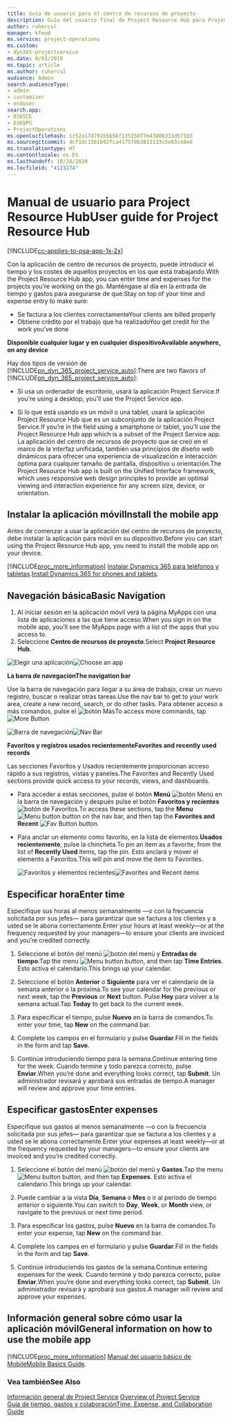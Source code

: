 ```yaml
---
title: Guía de usuario para el centro de recursos de proyecto
description: Guía del usuario final de Project Resource Hub para Project Service
author: ruhercul
manager: kfend
ms.service: project-operations
ms.custom:
- dyn365-projectservice
ms.date: 8/03/2018
ms.topic: article
ms.author: ruhercul
audience: Admin
search.audienceType:
- admin
- customizer
- enduser
search.app:
- D365CE
- D365PS
- ProjectOperations
ms.openlocfilehash: 1c52a17d791b5656f13535077e4300b331db71b5
ms.sourcegitcommit: 4cf1dc1561b92fca4175f0b3813133c5e63ce8e6
ms.translationtype: HT
ms.contentlocale: es-ES
ms.lasthandoff: 10/28/2020
ms.locfileid: "4123174"
---
```

# <a name="user-guide-for-project-resource-hub"></a><span data-ttu-id="af1c1-103">Manual de usuario para Project Resource Hub</span><span class="sxs-lookup"><span data-stu-id="af1c1-103">User guide for Project Resource Hub</span></span>

[!INCLUDE[cc-applies-to-psa-app-1x-2x](../includes/cc-applies-to-psa-app-1x-2x.md)]

<span data-ttu-id="af1c1-104">Con la aplicación de centro de recursos de proyecto, puede introducir el tiempo y los costes de aquellos proyectos en los que está trabajando.</span><span class="sxs-lookup"><span data-stu-id="af1c1-104">With the Project Resource Hub app, you can enter time and expenses for the projects you’re working on the go.</span></span> <span data-ttu-id="af1c1-105">Manténgase al día en la entrada de tiempo y gastos para asegurarse de que:</span><span class="sxs-lookup"><span data-stu-id="af1c1-105">Stay on top of your time and expense entry to make sure:</span></span>

- <span data-ttu-id="af1c1-106">Se factura a los clientes correctamente</span><span class="sxs-lookup"><span data-stu-id="af1c1-106">Your clients are billed properly</span></span>
- <span data-ttu-id="af1c1-107">Obtiene crédito por el trabajo que ha realizado</span><span class="sxs-lookup"><span data-stu-id="af1c1-107">You get credit for the work you’ve done</span></span>

<span data-ttu-id="af1c1-108">**Disponible cualquier lugar y en cualquier dispositivo**</span><span class="sxs-lookup"><span data-stu-id="af1c1-108">**Available anywhere, on any device**</span></span>

<span data-ttu-id="af1c1-109">Hay dos tipos de versión de [!INCLUDE[pn_dyn_365_project_service_auto](../includes/pn-dyn-365-project-service-auto.md)]:</span><span class="sxs-lookup"><span data-stu-id="af1c1-109">There are two flavors of [!INCLUDE[pn_dyn_365_project_service_auto](../includes/pn-dyn-365-project-service-auto.md)]:</span></span> 

- <span data-ttu-id="af1c1-110">Si usa un ordenador de escritorio, usará la aplicación Project Service.</span><span class="sxs-lookup"><span data-stu-id="af1c1-110">If you're using a desktop, you'll use the Project Service app.</span></span> 

- <span data-ttu-id="af1c1-111">Si lo que está usando es un móvil o una tablet, usará la aplicación Project Resource Hub que es un subconjunto de la aplicación Project Service.</span><span class="sxs-lookup"><span data-stu-id="af1c1-111">If you’re in the field using a smartphone or tablet, you’ll use the Project Resource Hub app which is a subset of the Project Service  app.</span></span> <span data-ttu-id="af1c1-112">La aplicación del centro de recursos de proyecto que se creó en el marco de la interfaz unificada, también usa principios de diseño web dinámicos para ofrecer una experiencia de visualización e interacción óptima para cualquier tamaño de pantalla, dispositivo u orientación.</span><span class="sxs-lookup"><span data-stu-id="af1c1-112">The Project Resource Hub app is built on the Unified Interface framework, which uses responsive web design principles to provide an optimal viewing and interaction experience for any screen size, device, or orientation.</span></span> 


## <a name="install-the-mobile-app"></a><span data-ttu-id="af1c1-113">Instalar la aplicación móvil</span><span class="sxs-lookup"><span data-stu-id="af1c1-113">Install the mobile app</span></span>
<span data-ttu-id="af1c1-114">Antes de comenzar a usar la aplicación del centro de recursos de proyecto, debe instalar la aplicación para móvil en su dispositivo.</span><span class="sxs-lookup"><span data-stu-id="af1c1-114">Before you can start using the Project Resource Hub app, you need to install the mobile app on your device.</span></span> 

[!INCLUDE[proc_more_information](../includes/proc-more-information.md)] <span data-ttu-id="af1c1-115">[Instalar Dynamics 365 para teléfonos y tabletas](https://docs.microsoft.com/dynamics365/mobile-app/install-dynamics-365-for-phones-and-tablets).</span><span class="sxs-lookup"><span data-stu-id="af1c1-115">[Install Dynamics 365 for phones and tablets](https://docs.microsoft.com/dynamics365/mobile-app/install-dynamics-365-for-phones-and-tablets).</span></span>

## <a name="basic-navigation"></a><span data-ttu-id="af1c1-116">Navegación básica</span><span class="sxs-lookup"><span data-stu-id="af1c1-116">Basic Navigation</span></span>
1.  <span data-ttu-id="af1c1-117">Al iniciar sesión en la aplicación móvil verá la página MyApps con una lista de aplicaciones a las que tiene acceso.</span><span class="sxs-lookup"><span data-stu-id="af1c1-117">When you sign in on the mobile app, you’ll see the MyApps page with a list of the apps that you access to.</span></span> 
2.  <span data-ttu-id="af1c1-118">Seleccione **Centro de recursos de proyecto**.</span><span class="sxs-lookup"><span data-stu-id="af1c1-118">Select **Project Resource Hub**.</span></span>

<span data-ttu-id="af1c1-119">![Elegir una aplicación](media/chooseApp_1.png "Elegir una aplicación")</span><span class="sxs-lookup"><span data-stu-id="af1c1-119">![Choose an app](media/chooseApp_1.png "Choose an app")</span></span>

<span data-ttu-id="af1c1-120">**La barra de navegación**</span><span class="sxs-lookup"><span data-stu-id="af1c1-120">**The navigation bar**</span></span>

<span data-ttu-id="af1c1-121">Use la barra de navegación para llegar a su área de trabajo, crear un nuevo registro, buscar o realizar otras tareas.</span><span class="sxs-lookup"><span data-stu-id="af1c1-121">Use the nav bar to get to your work area, create a new record, search, or do other tasks.</span></span> <span data-ttu-id="af1c1-122">Para obtener acceso a más comandos, pulse el ![botón Más](media/MoreButton.png "Botón Más")</span><span class="sxs-lookup"><span data-stu-id="af1c1-122">To access more commands, tap ![More Button](media/MoreButton.png "More Button")</span></span>

<span data-ttu-id="af1c1-123">![Barra de navegación](media/NavBar_2.png "Barra de navegación")</span><span class="sxs-lookup"><span data-stu-id="af1c1-123">![Nav Bar](media/NavBar_2.png "Nav Bar")</span></span>

<span data-ttu-id="af1c1-124">**Favoritos y registros usados recientemente**</span><span class="sxs-lookup"><span data-stu-id="af1c1-124">**Favorites and recently used records**</span></span>

<span data-ttu-id="af1c1-125">Las secciones Favoritos y Usados recientemente proporcionan acceso rápido a sus registros, vistas y paneles.</span><span class="sxs-lookup"><span data-stu-id="af1c1-125">The Favorites and Recently Used sections provide quick access to your records, views, and dashboards.</span></span> 

- <span data-ttu-id="af1c1-126">Para acceder a estas secciones, pulse el botón **Menú** ![botón Menú](media/MenuButton.png "Botón de menú") en la barra de navegación y después pulse el botón **Favoritos y recientes** ![botón de Favoritos](media/FavButton.png "Botón Favoritos").</span><span class="sxs-lookup"><span data-stu-id="af1c1-126">To access these sections, tap the **Menu** ![Menu button](media/MenuButton.png "Menu button") button on the nav bar, and then tap the **Favorites and Recent** ![Fav Button](media/FavButton.png "Fav Button") button.</span></span>

- <span data-ttu-id="af1c1-127">Para anclar un elemento como favorito, en la lista de elementos **Usados recientemente**, pulse la chincheta.</span><span class="sxs-lookup"><span data-stu-id="af1c1-127">To pin an item as a favorite, from the list of **Recently Used** items, tap the pin.</span></span> <span data-ttu-id="af1c1-128">Esto anclará y mover el elemento a Favoritos.</span><span class="sxs-lookup"><span data-stu-id="af1c1-128">This will pin and move the item to Favorites.</span></span>

  <span data-ttu-id="af1c1-129">![Favoritos y elementos recientes](media/Favs_3.png "Favoritos y elementos recientes")</span><span class="sxs-lookup"><span data-stu-id="af1c1-129">![Favorites and Recent items](media/Favs_3.png "Favorites and Recent items")</span></span>
 
## <a name="enter-time"></a><span data-ttu-id="af1c1-130">Especificar hora</span><span class="sxs-lookup"><span data-stu-id="af1c1-130">Enter time</span></span>
<span data-ttu-id="af1c1-131">Especifique sus horas al menos semanalmente —o con la frecuencia solicitada por sus jefes— para garantizar que se factura a los clientes y a usted se le abona correctamente.</span><span class="sxs-lookup"><span data-stu-id="af1c1-131">Enter your hours at least weekly—or at the frequency requested by your managers—to ensure your clients are invoiced and you’re credited correctly.</span></span>

1. <span data-ttu-id="af1c1-132">Seleccione el botón del menú ![botón del menú](media/MenuButton.png "Botón de menú") y **Entradas de tiempo**.</span><span class="sxs-lookup"><span data-stu-id="af1c1-132">Tap the menu ![Menu button](media/MenuButton.png "Menu button") button, and then tap **Time Entries**.</span></span> <span data-ttu-id="af1c1-133">Esto activa el calendario.</span><span class="sxs-lookup"><span data-stu-id="af1c1-133">This brings up your calendar.</span></span>

2. <span data-ttu-id="af1c1-134">Seleccione el botón **Anterior** o **Siguiente** para ver el calendario de la semana anterior o la próxima.</span><span class="sxs-lookup"><span data-stu-id="af1c1-134">To see your calendar for the previous or next week, tap the **Previous** or **Next** button.</span></span> <span data-ttu-id="af1c1-135">Pulse **Hoy** para volver a la semana actual.</span><span class="sxs-lookup"><span data-stu-id="af1c1-135">Tap **Today** to get back to the current week.</span></span>

3. <span data-ttu-id="af1c1-136">Para especificar el tiempo, pulse **Nuevo** en la barra de comandos.</span><span class="sxs-lookup"><span data-stu-id="af1c1-136">To enter your time, tap **New** on the command bar.</span></span> 

4. <span data-ttu-id="af1c1-137">Complete los campos en el formulario y pulse **Guardar**.</span><span class="sxs-lookup"><span data-stu-id="af1c1-137">Fill in the fields in the form and tap **Save**.</span></span>

5. <span data-ttu-id="af1c1-138">Continúe introduciendo tiempo para la semana.</span><span class="sxs-lookup"><span data-stu-id="af1c1-138">Continue entering time for the week.</span></span> <span data-ttu-id="af1c1-139">Cuando termine y todo parezca correcto, pulse **Enviar**.</span><span class="sxs-lookup"><span data-stu-id="af1c1-139">When you’re done and everything looks correct, tap **Submit**.</span></span> <span data-ttu-id="af1c1-140">Un administrador revisará y aprobará sus entradas de tiempo.</span><span class="sxs-lookup"><span data-stu-id="af1c1-140">A manager will review and approve your time entries.</span></span>

## <a name="enter-expenses"></a><span data-ttu-id="af1c1-141">Especificar gastos</span><span class="sxs-lookup"><span data-stu-id="af1c1-141">Enter expenses</span></span> 
<span data-ttu-id="af1c1-142">Especifique sus gastos al menos semanalmente —o con la frecuencia solicitada por sus jefes— para garantizar que se factura a los clientes y a usted se le abona correctamente.</span><span class="sxs-lookup"><span data-stu-id="af1c1-142">Enter your expenses at least weekly—or at the frequency requested by your managers—to ensure your clients are invoiced and you’re credited correctly.</span></span>

1. <span data-ttu-id="af1c1-143">Seleccione el botón del menú ![botón del menú](media/MenuButton.png "Botón de menú") y **Gastos**.</span><span class="sxs-lookup"><span data-stu-id="af1c1-143">Tap the menu ![Menu button](media/MenuButton.png "Menu button") button, and then tap **Expenses**.</span></span> <span data-ttu-id="af1c1-144">Esto activa el calendario.</span><span class="sxs-lookup"><span data-stu-id="af1c1-144">This brings up your calendar.</span></span>

2. <span data-ttu-id="af1c1-145">Puede cambiar a la vista **Día**, **Semana** o **Mes** o ir al período de tiempo anterior o siguiente.</span><span class="sxs-lookup"><span data-stu-id="af1c1-145">You can switch to **Day**, **Week**, or **Month** view, or navigate to the previous or next time period.</span></span> 

3. <span data-ttu-id="af1c1-146">Para especificar los gastos, pulse **Nuevo** en la barra de comandos.</span><span class="sxs-lookup"><span data-stu-id="af1c1-146">To enter your expense, tap **New** on the command bar.</span></span> 

4. <span data-ttu-id="af1c1-147">Complete los campos en el formulario y pulse **Guardar**.</span><span class="sxs-lookup"><span data-stu-id="af1c1-147">Fill in the fields in the form and tap **Save**.</span></span>

5. <span data-ttu-id="af1c1-148">Continúe introduciendo los gastos de la semana.</span><span class="sxs-lookup"><span data-stu-id="af1c1-148">Continue entering expenses for the week.</span></span> <span data-ttu-id="af1c1-149">Cuando termine y todo parezca correcto, pulse **Enviar**.</span><span class="sxs-lookup"><span data-stu-id="af1c1-149">When you’re done and everything looks correct, tap **Submit**.</span></span> <span data-ttu-id="af1c1-150">Un administrador revisará y aprobará sus gastos.</span><span class="sxs-lookup"><span data-stu-id="af1c1-150">A manager will review and approve your expenses.</span></span>

## <a name="general-information-on-how-to-use-the-mobile-app"></a><span data-ttu-id="af1c1-151">Información general sobre cómo usar la aplicación móvil</span><span class="sxs-lookup"><span data-stu-id="af1c1-151">General information on how to use the mobile app</span></span> 
[!INCLUDE[proc_more_information](../includes/proc-more-information.md)] <span data-ttu-id="af1c1-152">[Manual del usuario básico de Mobile](https://docs.microsoft.com/dynamics365/mobile-app/dynamics-365-phones-tablets-users-guide)</span><span class="sxs-lookup"><span data-stu-id="af1c1-152">[Mobile Basics Guide](https://docs.microsoft.com/dynamics365/mobile-app/dynamics-365-phones-tablets-users-guide).</span></span>

### <a name="see-also"></a><span data-ttu-id="af1c1-153">Vea también</span><span class="sxs-lookup"><span data-stu-id="af1c1-153">See Also</span></span>  
 <span data-ttu-id="af1c1-154">[Información general de Project Service](../psa/overview.md) </span><span class="sxs-lookup"><span data-stu-id="af1c1-154">[Overview of Project Service](../psa/overview.md) </span></span>  
 [<span data-ttu-id="af1c1-155">Guía de tiempo, gastos y colaboración</span><span class="sxs-lookup"><span data-stu-id="af1c1-155">Time, Expense, and Collaboration Guide</span></span>](../psa/time-expense-collaboration-guide.md)   
 
